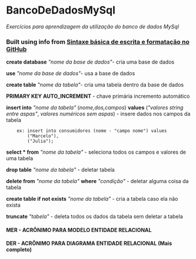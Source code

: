 # BancoDeDadosMySql

*Exercícios para aprendizagem da utilização do banco de dados MySql*

### Built using info from [Sintaxe básica de escrita e formatação no GitHub](https://docs.github.com/pt/github/writing-on-github/basic-writing-and-formatting-syntax)

**create database** *"nome da base de dados"*- cria uma base de dados 

**use** *"nome da base de dados"*- usa a base de dados

**create table** *"nome da tabela"*- cria uma tabela dentro da base de dados

**PRIMARY KEY AUTO_INCREMENT** - chave primária incremento automático

**insert into** *"nome da tabela"* (*nome,dos,campos*) **values** (*"valores string entre aspas"*, *valores numéricos sem aspas*) - insere dados nos campos da tabela

		ex: insert into consumidores (nome - "campo nome") values
			("Marcelo"),
			("Julia");

**select * from** *"nome da tabela"* - seleciona todos os campos e valores de uma tabela

**drop table** *"nome da tabela"* - deletar tabela

**delete from** *"nome da tabela"* **where** *"condição"* - deletar alguma coisa da tabela

**create table if not exists** *"nome da tabela"* - cria a tabela caso ela não exista

**truncate** *"tabela"* - deleta todos os dados da tabela sem deletar a tabela


#### **MER - ACRÔNIMO PARA MODELO ENTIDADE RELACIONAL**

#### **DER - ACRÔNIMO PARA DIAGRAMA ENTIDADE RELACIONAL (Mais completo)**
